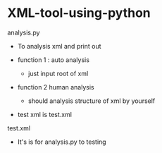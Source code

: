 # XML-tool-using-python
analysis.py

  - To analysis xml and print out  
  - function 1 : auto analysis
  
    - just input root of xml
    
  - function 2 human analysis  
    - should analysis structure of xml by yourself
    
  - test xml is test.xml
  
test.xml

  - It's is for analysis.py to testing
